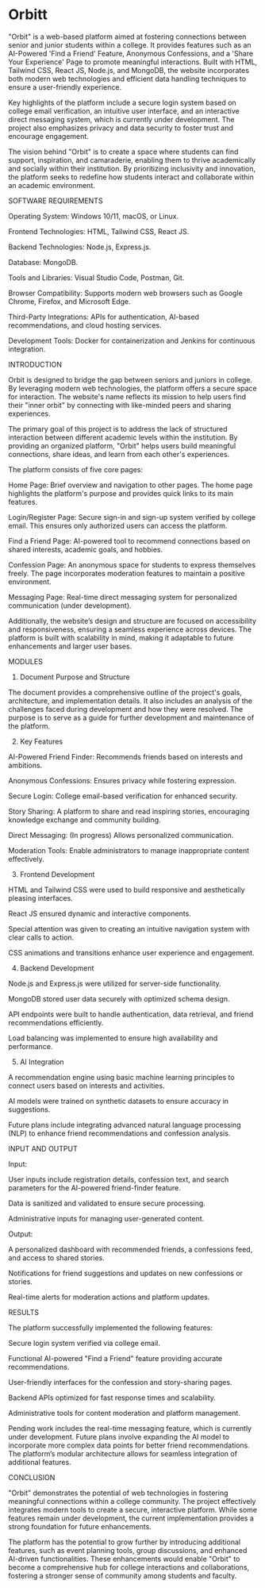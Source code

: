 # Orbitt

"Orbit" is a web-based platform aimed at fostering connections between senior and junior students within a college. It provides features such as an AI-Powered 'Find a Friend' Feature, Anonymous Confessions, and a 'Share Your Experience' Page to promote meaningful interactions. Built with HTML, Tailwind CSS, React JS, Node.js, and MongoDB, the website incorporates both modern web technologies and efficient data handling techniques to ensure a user-friendly experience.

Key highlights of the platform include a secure login system based on college email verification, an intuitive user interface, and an interactive direct messaging system, which is currently under development. The project also emphasizes privacy and data security to foster trust and encourage engagement.

The vision behind "Orbit" is to create a space where students can find support, inspiration, and camaraderie, enabling them to thrive academically and socially within their institution. By prioritizing inclusivity and innovation, the platform seeks to redefine how students interact and collaborate within an academic environment.

SOFTWARE REQUIREMENTS

Operating System: Windows 10/11, macOS, or Linux.

Frontend Technologies: HTML, Tailwind CSS, React JS.

Backend Technologies: Node.js, Express.js.

Database: MongoDB.

Tools and Libraries: Visual Studio Code, Postman, Git.

Browser Compatibility: Supports modern web browsers such as Google Chrome, Firefox, and Microsoft Edge.

Third-Party Integrations: APIs for authentication, AI-based recommendations, and cloud hosting services.

Development Tools: Docker for containerization and Jenkins for continuous integration.

INTRODUCTION

Orbit is designed to bridge the gap between seniors and juniors in college. By leveraging modern web technologies, the platform offers a secure space for interaction. The website's name reflects its mission to help users find their "inner orbit" by connecting with like-minded peers and sharing experiences.

The primary goal of this project is to address the lack of structured interaction between different academic levels within the institution. By providing an organized platform, "Orbit" helps users build meaningful connections, share ideas, and learn from each other's experiences.

The platform consists of five core pages:

Home Page: Brief overview and navigation to other pages. The home page highlights the platform's purpose and provides quick links to its main features.

Login/Register Page: Secure sign-in and sign-up system verified by college email. This ensures only authorized users can access the platform.

Find a Friend Page: AI-powered tool to recommend connections based on shared interests, academic goals, and hobbies.

Confession Page: An anonymous space for students to express themselves freely. The page incorporates moderation features to maintain a positive environment.

Messaging Page: Real-time direct messaging system for personalized communication (under development).

Additionally, the website’s design and structure are focused on accessibility and responsiveness, ensuring a seamless experience across devices. The platform is built with scalability in mind, making it adaptable to future enhancements and larger user bases.

MODULES

1. Document Purpose and Structure

The document provides a comprehensive outline of the project's goals, architecture, and implementation details. It also includes an analysis of the challenges faced during development and how they were resolved. The purpose is to serve as a guide for further development and maintenance of the platform.

2. Key Features

AI-Powered Friend Finder: Recommends friends based on interests and ambitions.

Anonymous Confessions: Ensures privacy while fostering expression.

Secure Login: College email-based verification for enhanced security.

Story Sharing: A platform to share and read inspiring stories, encouraging knowledge exchange and community building.

Direct Messaging: (In progress) Allows personalized communication.

Moderation Tools: Enable administrators to manage inappropriate content effectively.

3. Frontend Development

HTML and Tailwind CSS were used to build responsive and aesthetically pleasing interfaces.

React JS ensured dynamic and interactive components.

Special attention was given to creating an intuitive navigation system with clear calls to action.

CSS animations and transitions enhance user experience and engagement.

4. Backend Development

Node.js and Express.js were utilized for server-side functionality.

MongoDB stored user data securely with optimized schema design.

API endpoints were built to handle authentication, data retrieval, and friend recommendations efficiently.

Load balancing was implemented to ensure high availability and performance.

5. AI Integration

A recommendation engine using basic machine learning principles to connect users based on interests and activities.

AI models were trained on synthetic datasets to ensure accuracy in suggestions.

Future plans include integrating advanced natural language processing (NLP) to enhance friend recommendations and confession analysis.

INPUT AND OUTPUT

Input:

User inputs include registration details, confession text, and search parameters for the AI-powered friend-finder feature.

Data is sanitized and validated to ensure secure processing.

Administrative inputs for managing user-generated content.

Output:

A personalized dashboard with recommended friends, a confessions feed, and access to shared stories.

Notifications for friend suggestions and updates on new confessions or stories.

Real-time alerts for moderation actions and platform updates.

RESULTS

The platform successfully implemented the following features:

Secure login system verified via college email.

Functional AI-powered "Find a Friend" feature providing accurate recommendations.

User-friendly interfaces for the confession and story-sharing pages.

Backend APIs optimized for fast response times and scalability.

Administrative tools for content moderation and platform management.

Pending work includes the real-time messaging feature, which is currently under development. Future plans involve expanding the AI model to incorporate more complex data points for better friend recommendations. The platform’s modular architecture allows for seamless integration of additional features.

CONCLUSION

"Orbit" demonstrates the potential of web technologies in fostering meaningful connections within a college community. The project effectively integrates modern tools to create a secure, interactive platform. While some features remain under development, the current implementation provides a strong foundation for future enhancements.

The platform has the potential to grow further by introducing additional features, such as event planning tools, group discussions, and enhanced AI-driven functionalities. These enhancements would enable "Orbit" to become a comprehensive hub for college interactions and collaborations, fostering a stronger sense of community among students and faculty.
